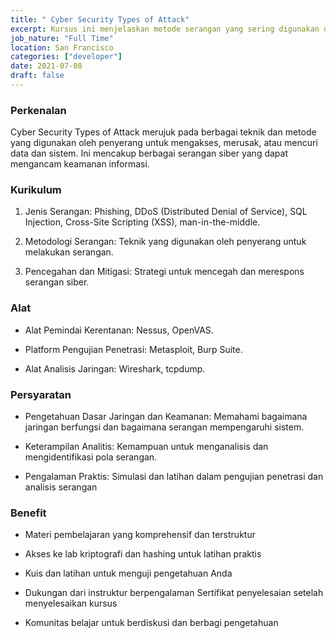 ```yaml
---
title: " Cyber Security Types of Attack"
excerpt: Kursus ini menjelaskan metode serangan yang sering digunakan dalam Cyber Security.
job_nature: "Full Time"
location: San Francisco
categories: ["developer"]
date: 2021-07-08
draft: false
---
```


### Perkenalan

Cyber Security Types of Attack merujuk pada berbagai teknik dan metode yang digunakan oleh penyerang untuk mengakses, merusak, atau mencuri data dan sistem. Ini mencakup berbagai serangan siber yang dapat mengancam keamanan informasi.


### Kurikulum

1. Jenis Serangan: Phishing, DDoS (Distributed Denial of Service), SQL Injection, Cross-Site Scripting (XSS), man-in-the-middle.

2. Metodologi Serangan: Teknik yang digunakan oleh penyerang untuk melakukan serangan.

3. Pencegahan dan Mitigasi: Strategi untuk mencegah dan merespons serangan siber.

### Alat

- Alat Pemindai Kerentanan: Nessus, OpenVAS.

- Platform Pengujian Penetrasi: Metasploit, Burp Suite.

- Alat Analisis Jaringan: Wireshark, tcpdump.

### Persyaratan


- Pengetahuan Dasar Jaringan dan Keamanan: Memahami bagaimana jaringan berfungsi dan bagaimana serangan mempengaruhi sistem.

- Keterampilan Analitis: Kemampuan untuk menganalisis dan mengidentifikasi pola serangan.

- Pengalaman Praktis: Simulasi dan latihan dalam pengujian penetrasi dan analisis serangan

### Benefit

- Materi pembelajaran yang komprehensif dan terstruktur

- Akses ke lab kriptografi dan hashing untuk latihan praktis

- Kuis dan latihan untuk menguji pengetahuan Anda

- Dukungan dari instruktur berpengalaman
Sertifikat penyelesaian setelah menyelesaikan kursus

- Komunitas belajar untuk berdiskusi dan berbagi pengetahuan
